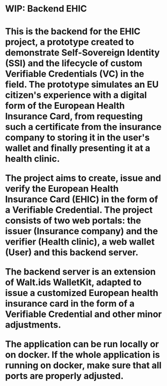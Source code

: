 <h1> WIP: Backend EHIC <h1>

This is the backend for the EHIC project, a prototype created to demonstrate Self-Sovereign Identity (SSI) and the lifecycle of custom Verifiable Credentials (VC) in the field. The prototype simulates an EU citizen's experience with a digital form of the European Health Insurance Card, from requesting such a certificate from the insurance company to storing it in the user's wallet and finally presenting it at a health clinic.

The project aims to create, issue and verify the European Health Insurance Card (EHIC) in the form of a Verifiable Credential. The project consists of two web portals: the issuer (Insurance company) and the verifier (Health clinic), a web wallet (User) and this backend server.

The backend server is an extension of Walt.ids WalletKit, adapted to issue a customized European health insurance card in the form of a Verifiable Credential and other minor adjustments. 

The application can be run locally or on docker. If the whole application is running on docker, make sure that all ports are properly adjusted.
